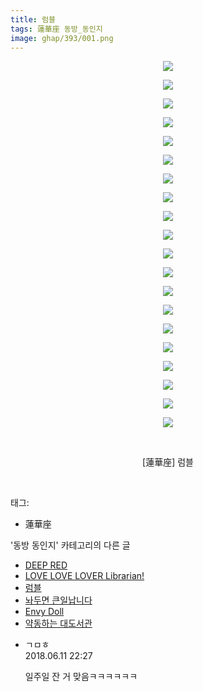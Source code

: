 ```yaml
---
title: 럼블
tags: 蓮華座 동방_동인지
image: ghap/393/001.png
---
```

<div class="article">
<p style="text-align: center; clear: none; float: none;"><img src="{{ site.nasurl }}/ghap/393/001.png"/></p>
<p style="text-align: center; clear: none; float: none;"><img src="{{ site.nasurl }}/ghap/393/002.png"/></p>
<p style="text-align: center; clear: none; float: none;"><img src="{{ site.nasurl }}/ghap/393/003.png"/></p>
<p style="text-align: center; clear: none; float: none;"><img src="{{ site.nasurl }}/ghap/393/004.png"/></p>
<p style="text-align: center; clear: none; float: none;"><img src="{{ site.nasurl }}/ghap/393/005.png"/></p>
<p style="text-align: center; clear: none; float: none;"><img src="{{ site.nasurl }}/ghap/393/006.png"/></p>
<p style="text-align: center; clear: none; float: none;"><img src="{{ site.nasurl }}/ghap/393/007.png"/></p>
<p style="text-align: center; clear: none; float: none;"><img src="{{ site.nasurl }}/ghap/393/008.png"/></p>
<p style="text-align: center; clear: none; float: none;"><img src="{{ site.nasurl }}/ghap/393/009.png"/></p>
<p style="text-align: center; clear: none; float: none;"><img src="{{ site.nasurl }}/ghap/393/010.png"/></p>
<p style="text-align: center; clear: none; float: none;"><img src="{{ site.nasurl }}/ghap/393/011.png"/></p>
<p style="text-align: center; clear: none; float: none;"><img src="{{ site.nasurl }}/ghap/393/012.png"/></p>
<p style="text-align: center; clear: none; float: none;"><img src="{{ site.nasurl }}/ghap/393/013.png"/></p>
<p style="text-align: center; clear: none; float: none;"><img src="{{ site.nasurl }}/ghap/393/014.png"/></p>
<p style="text-align: center; clear: none; float: none;"><img src="{{ site.nasurl }}/ghap/393/015.png"/></p>
<p style="text-align: center; clear: none; float: none;"><img src="{{ site.nasurl }}/ghap/393/016.png"/></p>
<p style="text-align: center; clear: none; float: none;"><img src="{{ site.nasurl }}/ghap/393/017.jpg"/></p>
<p style="text-align: center; clear: none; float: none;"><img src="{{ site.nasurl }}/ghap/393/018.jpg"/></p>
<p style="text-align: center; clear: none; float: none;"><img src="{{ site.nasurl }}/ghap/393/019.jpg"/></p>
<p style="text-align: center; clear: none; float: none;"><img src="{{ site.nasurl }}/ghap/393/020.jpg"/></p>
<p style="text-align: center; clear: none; float: none;"><br/></p>
<p style="text-align: center; clear: none; float: none;">[蓮華座] 럼블</p>
<p><br/></p>
</div><div class="tagTrail">
<p>태그: </p>
<ul>
<li>蓮華座</li>
</ul>
</div><div class="another">
<p>'동방 동인지' 카테고리의 다른 글</p>
<ul>
<li><a href="/2016-06-21-ghap_395">DEEP RED</a></li>
<li><a href="/2016-06-21-ghap_394">LOVE LOVE LOVER Librarian!</a></li>
<li><a href="/2016-06-21-ghap_393">럼블</a></li>
<li><a href="/2016-06-21-ghap_392">놔두면 큰일납니다</a></li>
<li><a href="/2016-06-21-ghap_391">Envy Doll</a></li>
<li><a href="/2016-06-21-ghap_390">약동하는 대도서관</a></li>
</ul>
</div><div class="cb_module cb_fluid">
<div class="cb_wrt cb_profile">
<div class="comment">
<ul>
<li class="cb_thumb_off" id="comment15269456">
<div class="cb_comment_area">
<div class="cb_info_area">
<div class="cb_section">
<span class="cb_nick_name">ㄱㅁㅎ</span>
</div>
<div class="cb_section">
<span class="cb_date">2018.06.11 22:27 </span>
</div>
</div>
<div class="cb_dsc_comment">
<p class="cb_dsc">
											일주일 잔 거 맞음ㅋㅋㅋㅋㅋㅋ
										</p>
</div>
</div></li>
</ul>
</div>
</div><!-- commentList close -->
</div>
